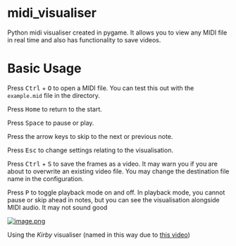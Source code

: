 # midi_visualiser
Python midi visualiser created in pygame. It allows you to view any MIDI file in real time and also has functionality to save videos.

# Basic Usage
Press <kbd>Ctrl</kbd> + <kbd>O</kbd> to open a MIDI file. You can test this out with the `example.mid` file in the directory.

Press <kbd>Home</kbd> to return to the start.

Press <kbd>Space</kbd> to pause or play.

Press the arrow keys to skip to the next or previous note.

Press <kbd>Esc</kbd> to change settings relating to the visualisation.

Press <kbd>Ctrl</kbd> + <kbd>S</kbd> to save the frames as a video. It may warn you if you are about to overwrite an existing video file. You may change the destination file name in the configuration.

Press <kbd>P</kbd> to toggle playback mode on and off. In playback mode, you cannot pause or skip ahead in notes, but you can see the visualisation alongside MIDI audio. It may not sound good

[![image.png](https://i.postimg.cc/m2mxQxSD/image.png)](https://postimg.cc/svG0rNqd)

Using the *Kirby* visualiser (named in this way due to [this video](https://youtu.be/GZPziITo87s))


